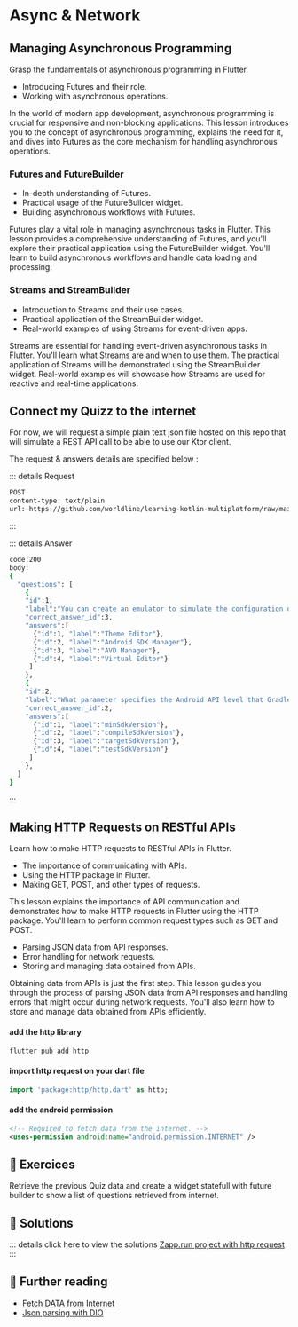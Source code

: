 # Async  & Network

## Managing Asynchronous Programming

Grasp the fundamentals of asynchronous programming in Flutter.

- Introducing Futures and their role.
- Working with asynchronous operations.


In the world of modern app development, asynchronous programming is crucial for responsive and non-blocking applications. This lesson introduces you to the concept of asynchronous programming, explains the need for it, and dives into Futures as the core mechanism for handling asynchronous operations.

### Futures and FutureBuilder

- In-depth understanding of Futures.
- Practical usage of the FutureBuilder widget.
- Building asynchronous workflows with Futures.


Futures play a vital role in managing asynchronous tasks in Flutter. This lesson provides a comprehensive understanding of Futures, and you'll explore their practical application using the FutureBuilder widget. You'll learn to build asynchronous workflows and handle data loading and processing.

### Streams and StreamBuilder

- Introduction to Streams and their use cases.
- Practical application of the StreamBuilder widget.
- Real-world examples of using Streams for event-driven apps.

Streams are essential for handling event-driven asynchronous tasks in Flutter. You'll learn what Streams are and when to use them. The practical application of Streams will be demonstrated using the StreamBuilder widget. Real-world examples will showcase how Streams are used for reactive and real-time applications.


## Connect my Quizz to the internet

For now, we will request a simple plain text json file hosted on this repo that will simulate a REST API call to be able to use our Ktor client.

The request & answers details are specified below :

::: details Request
```bash
POST
content-type: text/plain  
url: https://github.com/worldline/learning-kotlin-multiplatform/raw/main/quiz.json
```
::: 

::: details Answer
```bash
code:200
body: 
{
  "questions": [
    { 
    "id":1, 
    "label":"You can create an emulator to simulate the configuration of a particular type of Android device using a tool like", 
    "correct_answer_id":3, 
    "answers":[
      {"id":1, "label":"Theme Editor"},
      {"id":2, "label":"Android SDK Manager"},
      {"id":3, "label":"AVD Manager"},
      {"id":4, "label":"Virtual Editor"}
     ]
    },
    {
    "id":2, 
    "label":"What parameter specifies the Android API level that Gradle should use to compile your app?", 
    "correct_answer_id":2, 
    "answers":[
      {"id":1, "label":"minSdkVersion"},
      {"id":2, "label":"compileSdkVersion"},
      {"id":3, "label":"targetSdkVersion"},
      {"id":4, "label":"testSdkVersion"}
     ]
    },
  ]
}
```
:::

## Making HTTP Requests on RESTful APIs 

Learn how to make HTTP requests to RESTful APIs in Flutter.

- The importance of communicating with APIs.
- Using the HTTP package in Flutter.
- Making GET, POST, and other types of requests.

This lesson explains the importance of API communication and demonstrates how to make HTTP requests in Flutter using the HTTP package. You'll learn to perform common request types such as GET and POST.

- Parsing JSON data from API responses.
- Error handling for network requests.
- Storing and managing data obtained from APIs.

Obtaining data from APIs is just the first step. This lesson guides you through the process of parsing JSON data from API responses and handling errors that might occur during network requests. You'll also learn how to store and manage data obtained from APIs efficiently.


#### add the http library 

``` bash 
flutter pub add http
```

#### import http request on your dart file

``` dart 
import 'package:http/http.dart' as http;
```

#### add the android permission 
``` xml
<!-- Required to fetch data from the internet. -->
<uses-permission android:name="android.permission.INTERNET" />
````

## 🧪 Exercices 

Retrieve the previous Quiz data and create a widget statefull with future builder to show a list of questions retrieved from internet.


## 🎯 Solutions

::: details click here to view the solutions
[Zapp.run project with http request](https://zapp.run/edit/quiz-z9q06jl9r06)
::: 

## 📖 Further reading

* [Fetch DATA from Internet](https://docs.flutter.dev/cookbook/networking/fetch-data)
* [Json parsing with DIO](https://medium.com/@bobbykboseoffice/json-parsing-using-dio-in-flutter-9c870d3d1759)
